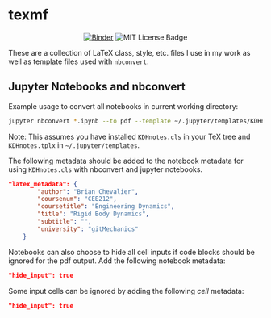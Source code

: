 # texmf


<p align="center">
<a href="https://mybinder.org/v2/gh/BrianChevalier/texmf/master?urlpath=lab%2Ftree%2FExample%2FExample.ipynb"><img src="https://mybinder.org/badge_logo.svg" alt="Binder" /></a>
<img src="https://img.shields.io/npm/l/express.svg" alt="MIT License Badge">
</p>


These are a collection of LaTeX class, style, etc. files I use in my work as well as template files used with `nbconvert`.

## Jupyter Notebooks and nbconvert

Example usage to convert all notebooks in current working directory:

```bash
jupyter nbconvert *.ipynb --to pdf --template ~/.jupyter/templates/KDHnotes.tplx
```

Note: This assumes you have installed `KDHnotes.cls` in your TeX tree and `KDHnotes.tplx` in `~/.jupyter/templates`.

The following metadata should be added to the notebook metadata for using `KDHnotes.cls` with nbconvert and jupyter notebooks.

```json
"latex_metadata": {
        "author": "Brian Chevalier",
        "coursenum": "CEE212",
        "coursetitle": "Engineering Dynamics",
        "title": "Rigid Body Dynamics",
        "subtitle": "",
        "university": "gitMechanics"
    }
```

Notebooks can also choose to hide all cell inputs if code blocks should be ignored for the pdf output. Add the following notebook metadata:

```json
"hide_input": true
```


Some input cells can be ignored by adding the following *cell* metadata:

```json
"hide_input": true
```

